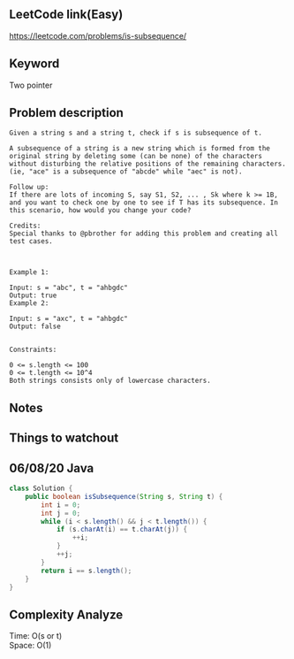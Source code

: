 ## LeetCode link(Easy)
https://leetcode.com/problems/is-subsequence/

## Keyword
Two pointer

## Problem description
```
Given a string s and a string t, check if s is subsequence of t.

A subsequence of a string is a new string which is formed from the original string by deleting some (can be none) of the characters without disturbing the relative positions of the remaining characters. (ie, "ace" is a subsequence of "abcde" while "aec" is not).

Follow up:
If there are lots of incoming S, say S1, S2, ... , Sk where k >= 1B, and you want to check one by one to see if T has its subsequence. In this scenario, how would you change your code?

Credits:
Special thanks to @pbrother for adding this problem and creating all test cases.

 

Example 1:

Input: s = "abc", t = "ahbgdc"
Output: true
Example 2:

Input: s = "axc", t = "ahbgdc"
Output: false
 

Constraints:

0 <= s.length <= 100
0 <= t.length <= 10^4
Both strings consists only of lowercase characters.
```



## Notes


## Things to watchout

## 06/08/20 Java

```java
class Solution {
    public boolean isSubsequence(String s, String t) {
        int i = 0;
        int j = 0;
        while (i < s.length() && j < t.length()) {
            if (s.charAt(i) == t.charAt(j)) {
                ++i;
            }
            ++j;
        }
        return i == s.length();
    }
}

```
## Complexity Analyze
Time: O(s or t)      \
Space: O(1)